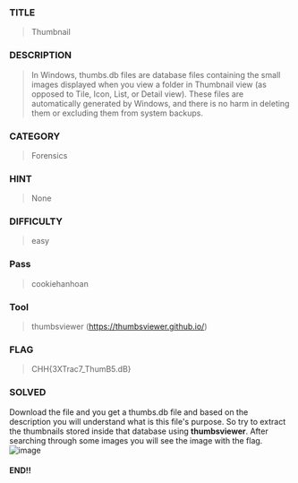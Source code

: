 ### TITLE
>Thumbnail
### DESCRIPTION
>In Windows, thumbs.db files are database files containing the small images displayed when you view a folder in Thumbnail view (as opposed to Tile, Icon, List, or Detail view). These files are automatically generated by Windows, and there is no harm in deleting them or excluding them from system backups.

### CATEGORY
>Forensics
### HINT
>None
### DIFFICULTY
>easy
### Pass
>cookiehanhoan
### Tool
>thumbsviewer (https://thumbsviewer.github.io/)
### FLAG
>CHH{3XTrac7_ThumB5.dB}
### SOLVED
Download the file and you get a thumbs.db file and based on the description you will understand what is this file's purpose. So try to extract the thumbnails stored inside that database using __thumbsviewer__. After searching through some images you will see the image with the flag.
![image](https://github.com/user-attachments/assets/91a14ae0-9e47-4c02-bbbf-db3afd5277ea)

#### END!!
